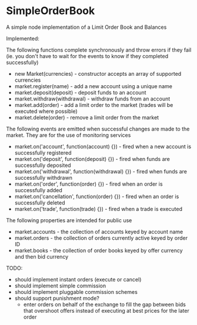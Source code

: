 SimpleOrderBook
===============

A simple node implementation of a Limit Order Book and Balances

Implemented:

The following functions complete synchronously and throw errors if they fail (ie. you don't have to wait for the events to know if they completed successfully)

* new Market(currencies) - constructor accepts an array of supported currencies
* market.register(name) - add a new account using a unique name
* market.deposit(deposit) - deposit funds to an account
* market.withdraw(withdrawal) - withdraw funds from an account
* market.add(order) - add a limit order to the market (trades will be executed where possible)
* market.delete(order) - remove a limit order from the market

The following events are emitted when successful changes are made to the market. They are for the use of monitoring services

* market.on('account', function(account) {}) - fired when a new account is successfully registered
* market.on('deposit', function(deposit) {}) - fired when funds are successfully deposited
* market.on('withdrawal', function(withdrawal) {}) - fired when funds are successfully withdrawn
* market.on('order', function(order) {}) - fired when an order is successfully added
* market.on('cancellation', function(order) {}) - fired when an order is successfully deleted
* market.on('trade', function(trade) {}) - fired when a trade is executed

The following properties are intended for public use

* market.accounts - the collection of accounts keyed by account name
* market.orders - the collection of orders currently active keyed by order ID
* market.books - the collection of order books keyed by offer currency and then bid currency

TODO:

* should implement instant orders (execute or cancel)
* should implement simple commission
* should implement pluggable commission schemes
* should support punishment mode?
  * enter orders on behalf of the exchange to fill the gap between bids that overshoot offers instead of executing at best prices for the later order